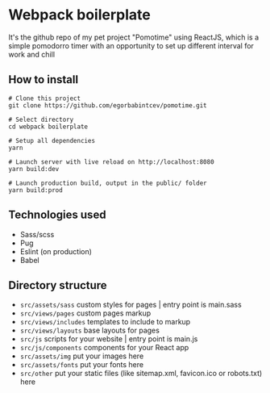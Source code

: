# Webpack boilerplate
It's the github repo of my pet project "Pomotime" using ReactJS, which is a simple pomodorro timer with an opportunity to set up different interval for work and chill
## How to install
```
# Clone this project
git clone https://github.com/egorbabintcev/pomotime.git

# Select directory
cd webpack boilerplate

# Setup all dependencies
yarn

# Launch server with live reload on http://localhost:8080
yarn build:dev

# Launch production build, output in the public/ folder
yarn build:prod
```
## Technologies used
- Sass/scss
- Pug
- Eslint (on production)
- Babel
## Directory structure
- `src/assets/sass`   custom styles for pages | entry point is main.sass
- `src/views/pages`   custom pages markup
- `src/views/includes`  templates to include to markup
- `src/views/layouts`   base layouts for pages
- `src/js`  scripts for your website | entry point is main.js
- `src/js/components` components for your React app
- `src/assets/img`  put your images here
- `src/assets/fonts`  put your fonts here
- `src/other`   put your static files (like sitemap.xml, favicon.ico or robots.txt) here
